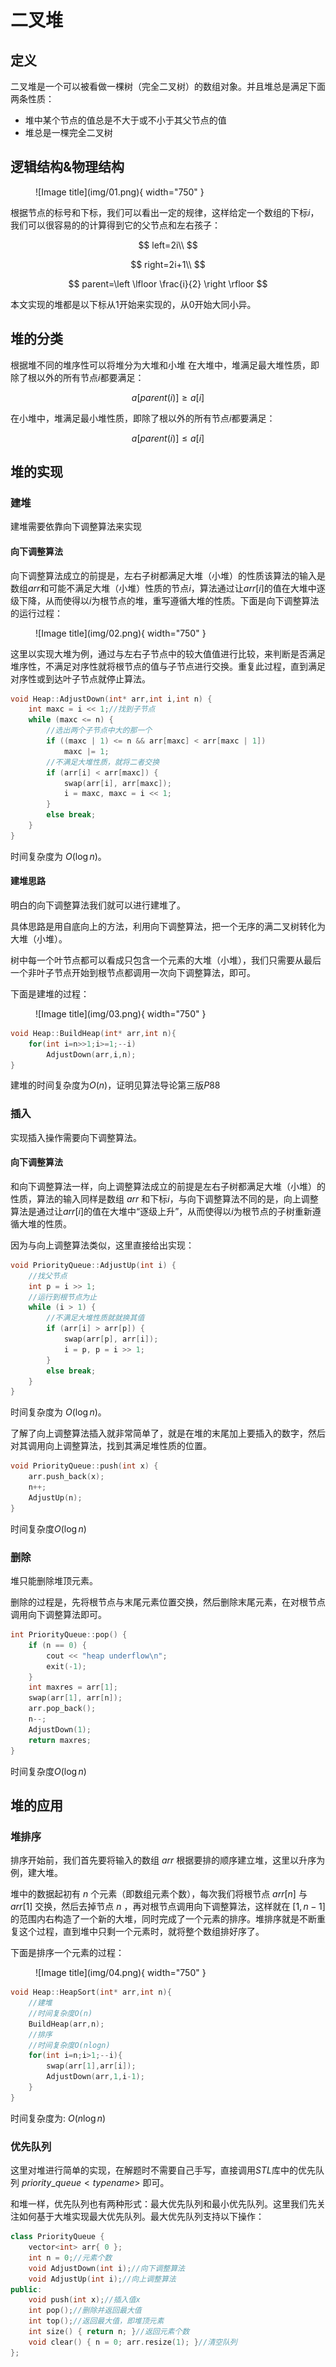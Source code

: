 # 二叉堆

## **定义**
二叉堆是一个可以被看做一棵树（完全二叉树）的数组对象。并且堆总是满足下面两条性质：
- 堆中某个节点的值总是不大于或不小于其父节点的值
- 堆总是一棵完全二叉树


## **逻辑结构&物理结构**

<figure markdown="span">
  ![Image title](img/01.png){ width="750" }
</figure>


<!-- <div align="center"><img src="img/01.png"width="750"></div> -->

根据节点的标号和下标，我们可以看出一定的规律，这样给定一个数组的下标$i$，我们可以很容易的的计算得到它的父节点和左右孩子：

$$
left=2i\\
$$

$$
right=2i+1\\
$$

$$
parent=\left \lfloor \frac{i}{2} \right \rfloor
$$

本文实现的堆都是以下标从$1$开始来实现的，从$0$开始大同小异。

## **堆的分类**

根据堆不同的堆序性可以将堆分为大堆和小堆
在大堆中，堆满足最大堆性质，即除了根以外的所有节点$i$都要满足：

$$
a[parent(i)]\ge a[i]
$$

在小堆中，堆满足最小堆性质，即除了根以外的所有节点$i$都要满足：

$$
a[parent(i)]\le a[i]
$$

## **堆的实现**

### **建堆**

建堆需要依靠向下调整算法来实现

#### **向下调整算法**

向下调整算法成立的前提是，左右子树都满足大堆（小堆）的性质该算法的输入是数组$arr$和可能不满足大堆（小堆）性质的节点$i$，算法通过让$arr[i]$的值在大堆中逐级下降，从而使得以$i$为根节点的堆，重写遵循大堆的性质。下面是向下调整算法的运行过程：

<figure markdown="span">
  ![Image title](img/02.png){ width="750" }
</figure>


<!-- <div align="center"><img src="img/02.png"width="750"></div> -->

这里以实现大堆为例，通过与左右子节点中的较大值值进行比较，来判断是否满足堆序性，不满足对序性就将根节点的值与子节点进行交换。重复此过程，直到满足对序性或到达叶子节点就停止算法。

```cpp
void Heap::AdjustDown(int* arr,int i,int n) {
    int maxc = i << 1;//找到子节点
    while (maxc <= n) {
        //选出两个子节点中大的那一个
        if ((maxc | 1) <= n && arr[maxc] < arr[maxc | 1])
            maxc |= 1;
        //不满足大堆性质，就将二者交换
        if (arr[i] < arr[maxc]) {
            swap(arr[i], arr[maxc]);
            i = maxc, maxc = i << 1;
        }
        else break;
    }
}
```

时间复杂度为 $O(\log n)$。

#### **建堆思路**

明白的向下调整算法我们就可以进行建堆了。

具体思路是用自底向上的方法，利用向下调整算法，把一个无序的满二叉树转化为大堆（小堆）。

树中每一个叶节点都可以看成只包含一个元素的大堆（小堆），我们只需要从最后一个非叶子节点开始到根节点都调用一次向下调整算法，即可。

下面是建堆的过程：

<figure markdown="span">
  ![Image title](img/03.png){ width="750" }
</figure>


<!-- <div align="center"><img src="img/03.png"width="750"></div> -->


```cpp
void Heap::BuildHeap(int* arr,int n){
    for(int i=n>>1;i>=1;--i)
        AdjustDown(arr,i,n);
}
```
建堆的时间复杂度为$O(n)$，证明见算法导论第三版$P88$

### **插入**

实现插入操作需要向下调整算法。

#### **向下调整算法**

和向下调整算法一样，向上调整算法成立的前提是左右子树都满足大堆（小堆）的性质，算法的输入同样是数组  $arr$ 和下标$i$，与向下调整算法不同的是，向上调整算法是通过让$arr[i]$的值在大堆中“逐级上升”，从而使得以$i$为根节点的子树重新遵循大堆的性质。

因为与向上调整算法类似，这里直接给出实现：

```cpp
void PriorityQueue::AdjustUp(int i) {
    //找父节点
    int p = i >> 1;
    //运行到根节点为止
    while (i > 1) {
        //不满足大堆性质就就换其值
        if (arr[i] > arr[p]) {
            swap(arr[p], arr[i]);
            i = p, p = i >> 1;
        }
        else break;
    }
}
```
时间复杂度为 $O(\log n)$。

了解了向上调整算法插入就非常简单了，就是在堆的末尾加上要插入的数字，然后对其调用向上调整算法，找到其满足堆性质的位置。
```cpp
void PriorityQueue::push(int x) {
    arr.push_back(x);
    n++;
    AdjustUp(n);
}
```
时间复杂度$O(\log n)$

### **删除**

堆只能删除堆顶元素。

删除的过程是，先将根节点与末尾元素位置交换，然后删除末尾元素，在对根节点调用向下调整算法即可。

```cpp
int PriorityQueue::pop() {
    if (n == 0) {
        cout << "heap underflow\n";
        exit(-1);
    }
    int maxres = arr[1];
    swap(arr[1], arr[n]);
    arr.pop_back();
    n--;
    AdjustDown(1);
    return maxres;
}
```
时间复杂度$O(\log n)$


## **堆的应用**

### **堆排序**

排序开始前，我们首先要将输入的数组 $arr$ 根据要排的顺序建立堆，这里以升序为例，建大堆。

堆中的数据起初有 $n$ 个元素（即数组元素个数），每次我们将根节点 $arr[n]$ 与 $arr[1]$ 交换，然后去掉节点 $n$ ，再对根节点调用向下调整算法，这样就在 $[1,n-1]$ 的范围内右构造了一个新的大堆，同时完成了一个元素的排序。堆排序就是不断重复这个过程，直到堆中只剩一个元素时，就将整个数组排好序了。

下面是排序一个元素的过程：

<figure markdown="span">
  ![Image title](img/04.png){ width="750" }
</figure>


<!-- <div align="center"><img src="img/04.png"width="750"></div> -->


```cpp
void Heap::HeapSort(int* arr,int n){
    //建堆
    //时间复杂度O(n)
    BuildHeap(arr,n);
    //排序
    //时间复杂度O(nlogn)
    for(int i=n;i>1;--i){
        swap(arr[1],arr[i]);
        AdjustDown(arr,1,i-1);
    }
}
```
时间复杂度为: $O(n\log n)$

### **优先队列**
这里对堆进行简单的实现，在解题时不需要自己手写，直接调用$STL$库中的优先队列 $priority\_queue<typename>$ 即可。

和堆一样，优先队列也有两种形式：最大优先队列和最小优先队列。这里我们先关注如何基于大堆实现最大优先队列。最大优先队列支持以下操作：

```cpp
class PriorityQueue {
    vector<int> arr{ 0 };
    int n = 0;//元素个数
    void AdjustDown(int i);//向下调整算法
    void AdjustUp(int i);//向上调整算法
public:
    void push(int x);//插入值x
    int pop();//删除并返回最大值
    int top();//返回最大值，即堆顶元素
    int size() { return n; }//返回元素个数
    void clear() { n = 0; arr.resize(1); }//清空队列
};
```




